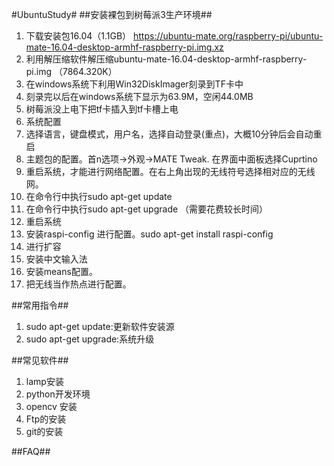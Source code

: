 #UbuntuStudy#
##安装裸包到树莓派3生产环境##
1. 下载安装包16.04（1.1GB） 
https://ubuntu-mate.org/raspberry-pi/ubuntu-mate-16.04-desktop-armhf-raspberry-pi.img.xz
2. 利用解压缩软件解压缩ubuntu-mate-16.04-desktop-armhf-raspberry-pi.img （7864.320K）
3. 在windows系统下利用Win32DiskImager刻录到TF卡中
4. 刻录完以后在windows系统下显示为63.9M，空闲44.0MB
5. 树莓派没上电下把tf卡插入到tf卡槽上电
6. 系统配置
7. 选择语言，键盘模式，用户名，选择自动登录(重点)，大概10分钟后会自动重启
8. 主题包的配置。首n选项->外观->MATE Tweak. 在界面中面板选择Cuprtino
9. 重启系统，才能进行网络配置。在右上角出现的无线符号选择相对应的无线网。
10. 在命令行中执行sudo apt-get update 
11. 在命令行中执行sudo apt-get upgrade  （需要花费较长时间）
12. 重启系统
13. 安装raspi-config 进行配置。sudo apt-get install raspi-config
14. 进行扩容
14. 安装中文输入法
15. 安装means配置。
16. 把无线当作热点进行配置。







##常用指令##
1. sudo  apt-get  update:更新软件安装源
2. sudo  apt-get  upgrade:系统升级




##常见软件##
1. lamp安装
2. python开发环境
3. opencv 安装
4. Ftp的安装
5. git的安装




##FAQ##



